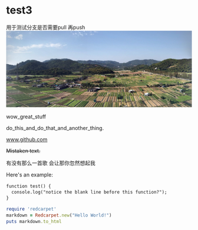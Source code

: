 # test3
用于测试分支是否需要pull 再push
![fullview](https://github.com/ityulong/test3/blob/a/full_view.jpg)

wow_great_stuff

do_this_and_do_that_and_another_thing.

www.github.com

~~Mistaken text.~~

有没有那么一首歌
会让那你忽然想起我

Here's an example:
```
function test() {
  console.log("notice the blank line before this function?");
}
```

```ruby
require 'redcarpet'
markdown = Redcarpet.new("Hello World!")
puts markdown.to_html
```
